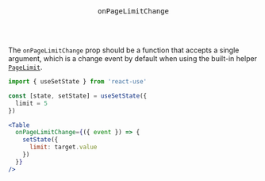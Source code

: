 <div align="center">
  <pre>onPageLimitChange</pre>
</div>

<br />
<br />

The `onPageLimitChange` prop should be a function that accepts a single argument, which is a change event by default when using the built-in helper [`PageLimit`](./page-limit.md).

```jsx
import { useSetState } from 'react-use'

const [state, setState] = useSetState({
  limit = 5
})

<Table
  onPageLimitChange={({ event }) => {
    setState({
      limit: target.value
    })
  }}
/>
```
